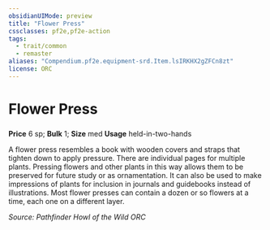 ```yaml
---
obsidianUIMode: preview
title: "Flower Press"
cssclasses: pf2e,pf2e-action
tags:
  - trait/common
  - remaster
aliases: "Compendium.pf2e.equipment-srd.Item.lsIRKHX2gZFCn8zt"
license: ORC
---
```

# Flower Press

### 


**Price** 6 sp; 
**Bulk** 1; **Size** med
**Usage** held-in-two-hands

A flower press resembles a book with wooden covers and straps that tighten down to apply pressure. There are individual pages for multiple plants. Pressing flowers and other plants in this way allows them to be preserved for future study or as ornamentation. It can also be used to make impressions of plants for inclusion in journals and guidebooks instead of illustrations. Most flower presses can contain a dozen or so flowers at a time, each one on a different layer.

*Source: Pathfinder Howl of the Wild*
*ORC*